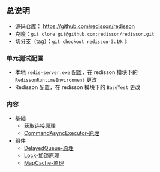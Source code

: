 ## 总说明
- 源码仓库： https://github.com/redisson/redisson
- 克隆：`git clone git@github.com:redisson/redisson.git`
- 切分支（tag）：`git checkout redisson-3.19.3`


### 单元测试配置
- 本地 `redis-server.exe` 配置，在 redisson 模块下的 `RedissonRuntimeEnvironment` 更改
- Redisson 配置，在 redisson 模块下的 `BaseTest` 更改


### 内容
- 基础
  - [获取连接原理](获取连接原理.md)
  - [CommandAsyncExecutor-原理](CommandAsyncExecutor-原理.md)
- 组件
  - [DelayedQueue-原理](DelayedQueue-原理.md)
  - [Lock-加锁原理](Lock-加锁原理.md)
  - [MapCache-原理](MapCache-原理.md)